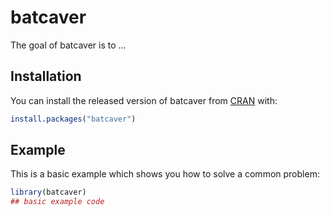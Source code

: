 # batcaver

<!-- badges: start -->
<!-- badges: end -->

The goal of batcaver is to ...

## Installation

You can install the released version of batcaver from [CRAN](https://CRAN.R-project.org) with:

``` r
install.packages("batcaver")
```

## Example

This is a basic example which shows you how to solve a common problem:

``` r
library(batcaver)
## basic example code
```

